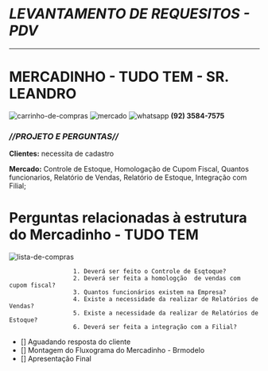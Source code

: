 # **_LEVANTAMENTO DE REQUESITOS - PDV_** 
 ***

# **MERCADINHO - TUDO TEM - SR. LEANDRO** 
![carrinho-de-compras](https://user-images.githubusercontent.com/100883653/157127342-17ded125-602d-400c-9e2e-595b2d6a3b09.png)
![mercado](https://user-images.githubusercontent.com/100883653/157127258-3794982d-6672-4563-be21-bc7e60fefa1c.png)
 ![whatsapp](https://user-images.githubusercontent.com/100883653/157126616-39b1a1d3-67a8-4ea2-a38b-d353b7945333.png) **(92) 3584-7575**

 ### **_//PROJETO E PERGUNTAS//_**

**Clientes:** necessita de cadastro

**Mercado:** Controle de Estoque, Homologação de Cupom Fiscal, Quantos funcionarios, Relatório de Vendas, Relatório de Estoque, Integração com Filial;

       
       
 # **Perguntas relacionadas à estrutura do Mercadinho - TUDO TEM**
 
 ![lista-de-compras](https://user-images.githubusercontent.com/100883653/157128642-145298c3-3f24-4c15-835b-3f947ef1d99d.png)
 
                      1. Deverá ser feito o Controle de Esqtoque?                                          
                      2. Deverá ser feita a homologção  de vendas com cupom fiscal? 
                      3. Quantos funcionários existem na Empresa?                      
                      4. Existe a necessidade da realizar de Relatórios de Vendas?           
                      5. Existe a necessidade da realizar de Relatórios de Estoque?
                      6. Deverá ser feita a integração com a Filial? 

- [] Aguadando resposta do cliente
- [] Montagem do Fluxograma do Mercadinho - Brmodelo
- [] Apresentação Final      


